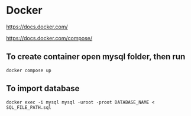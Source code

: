 # Docker 
https://docs.docker.com/ <p>
https://docs.docker.com/compose/

## To create container open mysql folder, then run 
`docker compose up`

## To import database 
`docker exec -i mysql mysql -uroot -proot DATABASE_NAME < SQL_FILE_PATH.sql`

